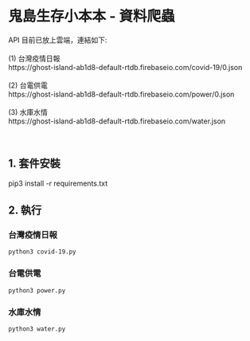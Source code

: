 <!--
 * @Author: Sean
 * @Date: 2021-05-25 16:51:42
 * @LastEditTime: 2021-05-25 17:22:16
-->

<p align="center"><h1>鬼島生存小本本 - 資料爬蟲</h1></p>
<p align="left">
API 目前已放上雲端，連結如下:<br/><br/>
(1) 台灣疫情日報<br/>
https://ghost-island-ab1d8-default-rtdb.firebaseio.com/covid-19/0.json
<br/><br/>
(2) 台電供電<br/>
https://ghost-island-ab1d8-default-rtdb.firebaseio.com/power/0.json
<br/><br/>
(3) 水庫水情<br/>
https://ghost-island-ab1d8-default-rtdb.firebaseio.com/water.json
</p>
<br/>

## 1. 套件安裝

pip3 install -r requirements.txt

## 2. 執行

### 台灣疫情日報
```
python3 covid-19.py
```

### 台電供電
```
python3 power.py
```

### 水庫水情
```
python3 water.py
```
